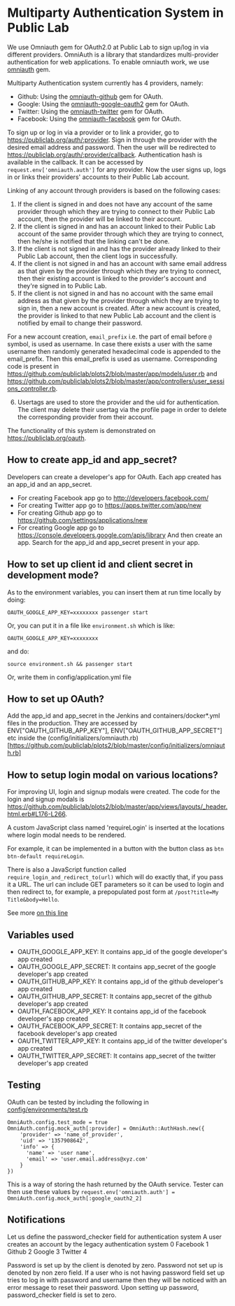 # Multiparty Authentication System in Public Lab

We use Omniauth gem for OAuth2.0 at Public Lab to sign up/log in via different providers. OmniAuth is a library that standardizes multi-provider authentication for web applications. To enable omniauth work, we use [omniauth](https://github.com/omniauth/omniauth) gem.

Multiparty Authentication system currently has 4 providers, namely:
* Github: Using the [omniauth-github](https://github.com/omniauth/omniauth-github) gem for OAuth.
* Google: Using the [omniauth-google-oauth2](https://github.com/zquestz/omniauth-google-oauth2) gem for OAuth.
* Twitter: Using the [omniauth-twitter](https://github.com/arunagw/omniauth-twitter) gem for OAuth.
* Facebook: Using the [omniauth-facebook](https://github.com/mkdynamic/omniauth-facebook) gem for OAuth.

To sign up or log in via a provider or to link a provider, go to https://publiclab.org/auth/:provider. Sign in through the provider with the desired email address and password. Then the user will be redirected to https://publiclab.org/auth/:provider/callback. Authentication hash is available in the callback. It can be accessed by `request.env['omniauth.auth']` for any provider. Now the user signs up, logs in or links their providers' accounts to their Public Lab account.

Linking of any account through providers is based on the following cases:
1) If the client is signed in and does not have any account of the same provider through which they are trying to connect to their Public Lab account, then the provider will be linked to their account.
2) If the client is signed in and has an account linked to their Public Lab account of the same provider through which they are trying to connect, then he/she is notified that the linking can't be done.
3) If the client is not signed in and has the provider already linked to their Public Lab account, then the client logs in successfully.
4) If the client is not signed in and has an account with same email address as that given by the provider through which they are trying to connect, then their existing account is linked to the provider's account and they're signed in to Public Lab.
5) If the client is not signed in and has no account with the same email address as that given by the provider through which they are trying to sign in, then a new account is created. After a new account is created, the provider is linked to that new Public Lab account and the client is notified by email to change their password.

For a new account creation, `email_prefix` i.e. the part of email before `@` symbol, is used as username. In case there exists a user with the same username then randomly generated hexadecimal code is appended to the email_prefix. Then this email_prefix is used as username.
Corresponding code is present in https://github.com/publiclab/plots2/blob/master/app/models/user.rb and https://github.com/publiclab/plots2/blob/master/app/controllers/user_sessions_controller.rb.

6) Usertags are used to store the provider and the uid for authentication. The client may delete their usertag via the profile page in order to delete the corresponding provider from their account.

The functionality of this system is demonstrated on https://publiclab.org/oauth.  

## How to create app_id and app_secret?

Developers can create a developer's app for OAuth. Each app created has an app_id and an app_secret.
* For creating Facebook app go to http://developers.facebook.com/
* For creating Twitter app go to https://apps.twitter.com/app/new
* For creating Github app go to https://github.com/settings/applications/new
* For creating Google app go to https://console.developers.google.com/apis/library
And then create an app. Search for the app_id and app_secret present in your app.

## How to set up client id and client secret in development mode?

As to the environment variables, you can insert them at run time locally by doing:

```
OAUTH_GOOGLE_APP_KEY=xxxxxxxx passenger start
```

Or, you can put it in a file like `environment.sh` which is like:

```
OAUTH_GOOGLE_APP_KEY=xxxxxxxx
```

and do:

```
source environment.sh && passenger start
```

Or, write them in config/application.yml file

## How to set up OAuth?

Add the app_id and app_secret in the Jenkins and containers/docker*.yml files in the production.
They are accessed by ENV["OAUTH_GITHUB_APP_KEY"], ENV["OAUTH_GITHUB_APP_SECRET"] etc inside the (config/initializers/omniauth.rb)[https://github.com/publiclab/plots2/blob/master/config/initializers/omniauth.rb]

## How to setup login modal on various locations?

For improving UI, login and signup modals were created. The code for the login and signup modals is https://github.com/publiclab/plots2/blob/master/app/views/layouts/_header.html.erb#L176-L266.

A custom JavaScript class named 'requireLogin' is inserted at the locations where login modal needs to be rendered.

For example, it can be implemented in a button with the button class as `btn btn-default requireLogin`.

There is also a JavaScript function called `require_login_and_redirect_to(url)` which will do exactly that, if you pass it a URL. The url can include GET parameters so it can be used to login and then redirect to, for example, a prepopulated post form at `/post?title=My Title&body=Hello`.

See more [on this line](https://github.com/publiclab/plots2/blob/e190eae1ce7bf215b99b6efe7f828e17deb3213e/app/views/user_sessions/_form.html.erb#L83)

## Variables used

* OAUTH_GOOGLE_APP_KEY: It contains app_id of the google developer's app created
* OAUTH_GOOGLE_APP_SECRET: It contains app_secret of the google developer's app created
* OAUTH_GITHUB_APP_KEY: It contains app_id of the github developer's app created
* OAUTH_GITHUB_APP_SECRET: It contains app_secret of the github developer's app created
* OAUTH_FACEBOOK_APP_KEY: It contains app_id of the facebook developer's app created
* OAUTH_FACEBOOK_APP_SECRET: It contains app_secret of the facebook developer's app created
* OAUTH_TWITTER_APP_KEY: It contains app_id of the twitter developer's app created
* OAUTH_TWITTER_APP_SECRET: It contains app_secret of the twitter developer's app created

## Testing

OAuth can be tested by including the following in  [config/environments/test.rb](https://github.com/publiclab/plots2/blob/master/config/environments/test.rb)

```
OmniAuth.config.test_mode = true
OmniAuth.config.mock_auth[:provider] = OmniAuth::AuthHash.new({
    'provider' => 'name_of_provider',
    'uid' => '1357908642',
    'info' => {
      'name' => 'user name',
      'email' => 'user.email.address@xyz.com'
    }
})
```
This is a way of storing the hash returned by the OAuth service.
Tester can then use these values by
``request.env['omniauth.auth'] =  OmniAuth.config.mock_auth[:google_oauth2_2]``

## Notifications

Let us define the password_checker field for authentication system
A user creates an account by the legacy authentication system 0
Facebook 1
Github 2
Google 3
Twitter 4

Password is set up by the client is denoted by zero. Password not set up is denoted by non zero field.
If a user who is not having password field set up tries to log in with password and username then they will be noticed with an error message to reset their password.
Upon setting up password, password_checker field is set to zero. 
